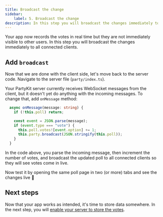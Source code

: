 ```yaml
---
title: Broadcast the change
sidebar:
    label: 5. Broadcast the change
description: In this step you will broadcast the changes immediately to all connected clients
---
```


Your app now records the votes in real time but they are not immediately visible to other users. In this step you will broadcast the changes immediately to all connected clients.

## Add `broadcast`

Now that we are done with the client side, let's move back to the server code. Navigate to the server file (`party/index.ts`).

Your PartyKit server currently receives WebSocket messages from the client, but it doesn't yet do anything with the incoming messages. To change that, add `onMessage` method:

```ts
  async onMessage(message: string) {
    if (!this.poll) return;

    const event = JSON.parse(message);
    if (event.type === "vote") {
      this.poll.votes![event.option] += 1;
      this.party.broadcast(JSON.stringify(this.poll));
    }
  }
```

In the code above, you parse the incoming message, then increment the number of votes, and broadcast the updated poll to all connected clients so they will see votes come in live.

Now test it by opening the same poll page in two (or more) tabs and see the changes live 🥳

## Next steps

Now that your app works as intended, it's time to store data somewhere. In the next step, you will [enable your server to store the votes](./6-add-storage).
